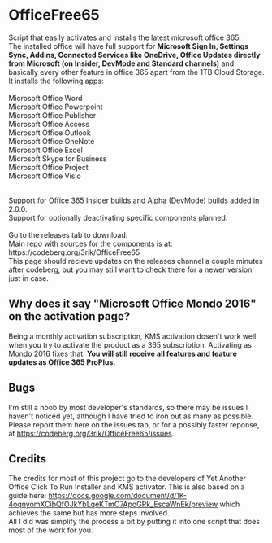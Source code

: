 # OfficeFree65

Script that easily activates and installs the latest microsoft office 365. <br>
The installed office will have full support for <b>Microsoft Sign In, Settings Sync, Addins, Connected Services like OneDrive, Office Updates directly from Microsoft (on Insider, DevMode and Standard channels)</b> and basically every other feature in office 365 apart from the 1TB Cloud Storage. <br>
It installs the following apps: <br> <br>
Microsoft Office Word <br>
Microsoft Office Powerpoint <br>
Microsoft Office Publisher <br>
Microsoft Office Access <br>
Microsoft Office Outlook <br>
Microsoft Office OneNote <br>
Microsoft Office Excel <br>
Microsoft Skype for Business <br>
Microsoft Office Project <br>
Microsoft Office Visio <br>

<br>
Support for Office 365 Insider builds and Alpha (DevMode) builds added in 2.0.0. <br>
Support for optionally deactivating specific components planned. <br>
<br>
Go to the releases tab to download.
<br>
Main repo with sources for the components is at: https://codeberg.org/3rik/OfficeFree65
<br>
This page should recieve updates on the releases channel a couple minutes after codeberg, but you may still want to check there for a newer version just in case.

## Why does it say "Microsoft Office Mondo 2016" on the activation page?
Being a monthly activation subscription, KMS activation dosen't work well when you try to activate the product as a 365 subscription. Activating as Mondo 2016 fixes that. <b> You will still receive all features and feature updates as Office 365 ProPlus.</b>

## Bugs
I'm still a noob by most developer's standards, so there may be issues I haven't noticed yet, although I have tried to iron out as many as possible. Please report them here on the issues tab, or for a possibly faster reponse, at https://codeberg.org/3rik/OfficeFree65/issues.
<br>

## Credits
The credits for most of this project go to the developers of Yet Another Office Click To Run Installer and KMS activator. This is also based on a guide here: https://docs.google.com/document/d/1K-4oqnyomXCibQfOJkYbLqeKTmO7ApoGRk_EscaWnEk/preview which achieves the same but has more steps involved.
<br>
All I did was simplify the process a bit by putting it into one script that does most of the work for you.
